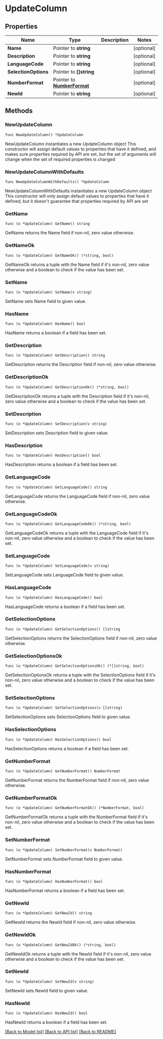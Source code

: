 # UpdateColumn

## Properties

Name | Type | Description | Notes
------------ | ------------- | ------------- | -------------
**Name** | Pointer to **string** |  | [optional] 
**Description** | Pointer to **string** |  | [optional] 
**LanguageCode** | Pointer to **string** |  | [optional] 
**SelectionOptions** | Pointer to **[]string** |  | [optional] 
**NumberFormat** | Pointer to [**NumberFormat**](NumberFormat.md) |  | [optional] 
**NewId** | Pointer to **string** |  | [optional] 

## Methods

### NewUpdateColumn

`func NewUpdateColumn() *UpdateColumn`

NewUpdateColumn instantiates a new UpdateColumn object
This constructor will assign default values to properties that have it defined,
and makes sure properties required by API are set, but the set of arguments
will change when the set of required properties is changed

### NewUpdateColumnWithDefaults

`func NewUpdateColumnWithDefaults() *UpdateColumn`

NewUpdateColumnWithDefaults instantiates a new UpdateColumn object
This constructor will only assign default values to properties that have it defined,
but it doesn't guarantee that properties required by API are set

### GetName

`func (o *UpdateColumn) GetName() string`

GetName returns the Name field if non-nil, zero value otherwise.

### GetNameOk

`func (o *UpdateColumn) GetNameOk() (*string, bool)`

GetNameOk returns a tuple with the Name field if it's non-nil, zero value otherwise
and a boolean to check if the value has been set.

### SetName

`func (o *UpdateColumn) SetName(v string)`

SetName sets Name field to given value.

### HasName

`func (o *UpdateColumn) HasName() bool`

HasName returns a boolean if a field has been set.

### GetDescription

`func (o *UpdateColumn) GetDescription() string`

GetDescription returns the Description field if non-nil, zero value otherwise.

### GetDescriptionOk

`func (o *UpdateColumn) GetDescriptionOk() (*string, bool)`

GetDescriptionOk returns a tuple with the Description field if it's non-nil, zero value otherwise
and a boolean to check if the value has been set.

### SetDescription

`func (o *UpdateColumn) SetDescription(v string)`

SetDescription sets Description field to given value.

### HasDescription

`func (o *UpdateColumn) HasDescription() bool`

HasDescription returns a boolean if a field has been set.

### GetLanguageCode

`func (o *UpdateColumn) GetLanguageCode() string`

GetLanguageCode returns the LanguageCode field if non-nil, zero value otherwise.

### GetLanguageCodeOk

`func (o *UpdateColumn) GetLanguageCodeOk() (*string, bool)`

GetLanguageCodeOk returns a tuple with the LanguageCode field if it's non-nil, zero value otherwise
and a boolean to check if the value has been set.

### SetLanguageCode

`func (o *UpdateColumn) SetLanguageCode(v string)`

SetLanguageCode sets LanguageCode field to given value.

### HasLanguageCode

`func (o *UpdateColumn) HasLanguageCode() bool`

HasLanguageCode returns a boolean if a field has been set.

### GetSelectionOptions

`func (o *UpdateColumn) GetSelectionOptions() []string`

GetSelectionOptions returns the SelectionOptions field if non-nil, zero value otherwise.

### GetSelectionOptionsOk

`func (o *UpdateColumn) GetSelectionOptionsOk() (*[]string, bool)`

GetSelectionOptionsOk returns a tuple with the SelectionOptions field if it's non-nil, zero value otherwise
and a boolean to check if the value has been set.

### SetSelectionOptions

`func (o *UpdateColumn) SetSelectionOptions(v []string)`

SetSelectionOptions sets SelectionOptions field to given value.

### HasSelectionOptions

`func (o *UpdateColumn) HasSelectionOptions() bool`

HasSelectionOptions returns a boolean if a field has been set.

### GetNumberFormat

`func (o *UpdateColumn) GetNumberFormat() NumberFormat`

GetNumberFormat returns the NumberFormat field if non-nil, zero value otherwise.

### GetNumberFormatOk

`func (o *UpdateColumn) GetNumberFormatOk() (*NumberFormat, bool)`

GetNumberFormatOk returns a tuple with the NumberFormat field if it's non-nil, zero value otherwise
and a boolean to check if the value has been set.

### SetNumberFormat

`func (o *UpdateColumn) SetNumberFormat(v NumberFormat)`

SetNumberFormat sets NumberFormat field to given value.

### HasNumberFormat

`func (o *UpdateColumn) HasNumberFormat() bool`

HasNumberFormat returns a boolean if a field has been set.

### GetNewId

`func (o *UpdateColumn) GetNewId() string`

GetNewId returns the NewId field if non-nil, zero value otherwise.

### GetNewIdOk

`func (o *UpdateColumn) GetNewIdOk() (*string, bool)`

GetNewIdOk returns a tuple with the NewId field if it's non-nil, zero value otherwise
and a boolean to check if the value has been set.

### SetNewId

`func (o *UpdateColumn) SetNewId(v string)`

SetNewId sets NewId field to given value.

### HasNewId

`func (o *UpdateColumn) HasNewId() bool`

HasNewId returns a boolean if a field has been set.


[[Back to Model list]](../README.md#documentation-for-models) [[Back to API list]](../README.md#documentation-for-api-endpoints) [[Back to README]](../README.md)


